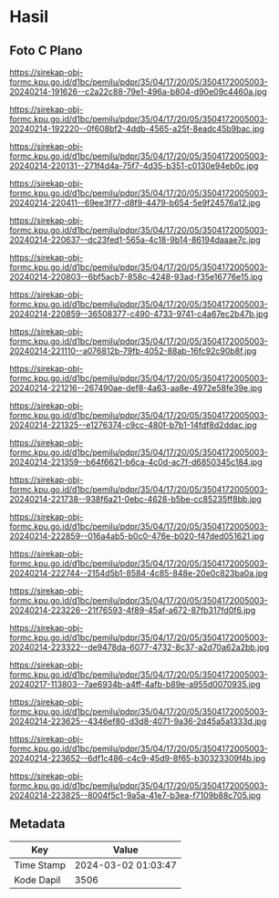 # Hasil

## Foto C Plano

https://sirekap-obj-formc.kpu.go.id/d1bc/pemilu/pdpr/35/04/17/20/05/3504172005003-20240214-191626--c2a22c88-79e1-496a-b804-d90e09c4460a.jpg

https://sirekap-obj-formc.kpu.go.id/d1bc/pemilu/pdpr/35/04/17/20/05/3504172005003-20240214-192220--0f608bf2-4ddb-4565-a25f-8eadc45b9bac.jpg

https://sirekap-obj-formc.kpu.go.id/d1bc/pemilu/pdpr/35/04/17/20/05/3504172005003-20240214-220131--271f4d4a-75f7-4d35-b351-c0130e94eb0c.jpg

https://sirekap-obj-formc.kpu.go.id/d1bc/pemilu/pdpr/35/04/17/20/05/3504172005003-20240214-220411--69ee3f77-d8f9-4479-b654-5e9f24576a12.jpg

https://sirekap-obj-formc.kpu.go.id/d1bc/pemilu/pdpr/35/04/17/20/05/3504172005003-20240214-220637--dc23fed1-565a-4c18-9b14-86194daaae7c.jpg

https://sirekap-obj-formc.kpu.go.id/d1bc/pemilu/pdpr/35/04/17/20/05/3504172005003-20240214-220803--6bf5acb7-858c-4248-93ad-f35e16776e15.jpg

https://sirekap-obj-formc.kpu.go.id/d1bc/pemilu/pdpr/35/04/17/20/05/3504172005003-20240214-220859--36508377-c490-4733-9741-c4a67ec2b47b.jpg

https://sirekap-obj-formc.kpu.go.id/d1bc/pemilu/pdpr/35/04/17/20/05/3504172005003-20240214-221110--a076812b-79fb-4052-88ab-16fc92c90b8f.jpg

https://sirekap-obj-formc.kpu.go.id/d1bc/pemilu/pdpr/35/04/17/20/05/3504172005003-20240214-221216--267490ae-def8-4a63-aa8e-4972e58fe39e.jpg

https://sirekap-obj-formc.kpu.go.id/d1bc/pemilu/pdpr/35/04/17/20/05/3504172005003-20240214-221325--e1276374-c9cc-480f-b7b1-14fdf8d2ddac.jpg

https://sirekap-obj-formc.kpu.go.id/d1bc/pemilu/pdpr/35/04/17/20/05/3504172005003-20240214-221359--b64f6621-b6ca-4c0d-ac7f-d6850345c184.jpg

https://sirekap-obj-formc.kpu.go.id/d1bc/pemilu/pdpr/35/04/17/20/05/3504172005003-20240214-221738--938f6a21-0ebc-4628-b5be-cc85235ff8bb.jpg

https://sirekap-obj-formc.kpu.go.id/d1bc/pemilu/pdpr/35/04/17/20/05/3504172005003-20240214-222859--016a4ab5-b0c0-476e-b020-f47ded051621.jpg

https://sirekap-obj-formc.kpu.go.id/d1bc/pemilu/pdpr/35/04/17/20/05/3504172005003-20240214-222744--2154d5b1-8584-4c85-848e-20e0c823ba0a.jpg

https://sirekap-obj-formc.kpu.go.id/d1bc/pemilu/pdpr/35/04/17/20/05/3504172005003-20240214-223226--21f76593-4f89-45af-a672-87fb317fd0f6.jpg

https://sirekap-obj-formc.kpu.go.id/d1bc/pemilu/pdpr/35/04/17/20/05/3504172005003-20240214-223322--de9478da-6077-4732-8c37-a2d70a62a2bb.jpg

https://sirekap-obj-formc.kpu.go.id/d1bc/pemilu/pdpr/35/04/17/20/05/3504172005003-20240217-113803--7ae6934b-a4ff-4afb-b89e-a955d0070935.jpg

https://sirekap-obj-formc.kpu.go.id/d1bc/pemilu/pdpr/35/04/17/20/05/3504172005003-20240214-223625--4346ef80-d3d8-4071-9a36-2d45a5a1333d.jpg

https://sirekap-obj-formc.kpu.go.id/d1bc/pemilu/pdpr/35/04/17/20/05/3504172005003-20240214-223652--6df1c486-c4c9-45d9-8f65-b30323309f4b.jpg

https://sirekap-obj-formc.kpu.go.id/d1bc/pemilu/pdpr/35/04/17/20/05/3504172005003-20240214-223825--8004f5c1-9a5a-41e7-b3ea-f7109b88c705.jpg


## Metadata

| Key        | Value               |
| ---------- | ------------------- |
| Time Stamp | 2024-03-02 01:03:47 |
| Kode Dapil | 3506                |



